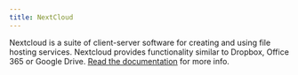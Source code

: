 ```yaml
---
title: NextCloud
---
```


Nextcloud is a suite of client-server software for creating and using file hosting services. Nextcloud provides functionality similar to Dropbox, Office 365 or Google Drive. [Read the documentation](https://www.manual.grid.tf/playground/nextcloud.html) for more info.
